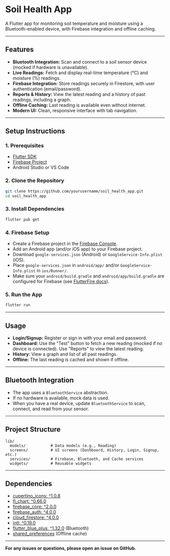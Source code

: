 # Soil Health App

A Flutter app for monitoring soil temperature and moisture using a Bluetooth-enabled device, with Firebase integration and offline caching.

---

## Features

- **Bluetooth Integration:** Scan and connect to a soil sensor device (mocked if hardware is unavailable).
- **Live Readings:** Fetch and display real-time temperature (°C) and moisture (%) readings.
- **Firebase Integration:** Store readings securely in Firestore, with user authentication (email/password).
- **Reports & History:** View the latest reading and a history of past readings, including a graph.
- **Offline Caching:** Last reading is available even without internet.
- **Modern UI:** Clean, responsive interface with tab navigation.

---

## Setup Instructions

### 1. Prerequisites

- [Flutter SDK](https://docs.flutter.dev/get-started/install)
- [Firebase Project](https://console.firebase.google.com/)
- Android Studio or VS Code

### 2. Clone the Repository

```sh
git clone https://github.com/yourusername/soil_health_app.git
cd soil_health_app
```

### 3. Install Dependencies

```sh
flutter pub get
```

### 4. Firebase Setup

- Create a Firebase project in the [Firebase Console](https://console.firebase.google.com/).
- Add an Android app (and/or iOS app) to your Firebase project.
- Download `google-services.json` (Android) or `GoogleService-Info.plist` (iOS).
- Place `google-services.json` in `android/app/` and/or `GoogleService-Info.plist` in `ios/Runner/`.
- Make sure your `android/build.gradle` and `android/app/build.gradle` are configured for Firebase (see [FlutterFire docs](https://firebase.flutter.dev/docs/overview)).

### 5. Run the App

```sh
flutter run
```

---

## Usage

- **Login/Signup:** Register or sign in with your email and password.
- **Dashboard:** Use the "Test" button to fetch a new reading (mocked if no device is connected). Use "Reports" to view the latest reading.
- **History:** View a graph and list of all past readings.
- **Offline:** The last reading is cached and shown if offline.

---

## Bluetooth Integration

- The app uses a `BluetoothService` abstraction.
- If no hardware is available, mock data is used.
- When you have a real device, update `BluetoothService` to scan, connect, and read from your sensor.

---

## Project Structure

```
lib/
  models/           # Data models (e.g., Reading)
  screens/          # UI screens (Dashboard, History, Login, Signup, etc.)
  services/         # Firebase, Bluetooth, and Cache services
  widgets/          # Reusable widgets
```

---

## Dependencies

- [cupertino_icons: ^1.0.8](https://pub.dev/packages/cupertino_icons)
- [fl_chart: ^0.66.0](https://pub.dev/packages/fl_chart)
- [firebase_core: ^2.0.0](https://pub.dev/packages/firebase_core)
- [firebase_auth: ^4.0.0](https://pub.dev/packages/firebase_auth)
- [cloud_firestore: ^4.0.0](https://pub.dev/packages/cloud_firestore)
- [intl: ^0.19.0](https://pub.dev/packages/intl)
- [flutter_blue_plus: ^1.32.0](https://pub.dev/packages/flutter_blue_plus) (Bluetooth)
- [shared_preferences](https://pub.dev/packages/shared_preferences) (Offline cache)

---
**For any issues or questions, please open an issue on GitHub.**